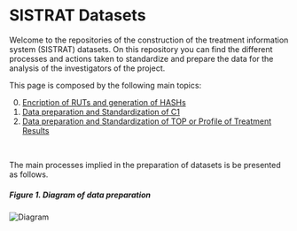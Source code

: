 # SISTRAT Datasets

Welcome to the repositories of the construction of the treatment information system (SISTRAT) datasets. On this repository you can find the different processes and actions taken to standardize and prepare the data for the analysis of the investigators of the project.

This page is composed by the following main topics:

0. [Encription of RUTs and generation of HASHs](Encript.html)
1. [Data preparation and Standardization of C1](Data_prep_C1)
2. [Data preparation and Standardization of TOP or Profile of Treatment Results](Data_prep_TOP)

<br>

The main processes implied in the preparation of datasets is be presented as follows.

##### Figure 1. Diagram of data preparation
![Diagram](Figures/RUT_Administración.png)